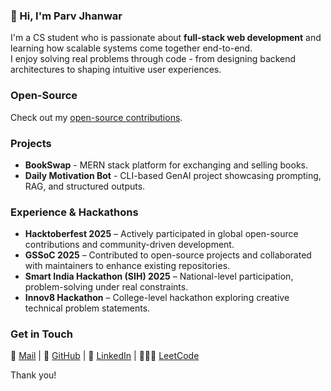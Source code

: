### 👋 Hi, I'm Parv Jhanwar

I'm a CS student who is passionate about **full-stack web development** and learning how scalable systems come together end-to-end.  
I enjoy solving real problems through code - from designing backend architectures to shaping intuitive user experiences.

### Open-Source
Check out my [open-source contributions](./OPEN_SOURCE.md).

### Projects
- **BookSwap** - MERN stack platform for exchanging and selling books.  
- **Daily Motivation Bot** - CLI-based GenAI project showcasing prompting, RAG, and structured outputs.  

### Experience & Hackathons  
- **Hacktoberfest 2025** – Actively participated in global open-source contributions and community-driven development.  
- **GSSoC 2025** – Contributed to open-source projects and collaborated with maintainers to enhance existing repositories.  
- **Smart India Hackathon (SIH) 2025** – National-level participation, problem-solving under real constraints.  
- **Innov8 Hackathon** – College-level hackathon exploring creative technical problem statements.  

###  Get in Touch
📧 [Mail](parvjhanwar@gmail.com)  | 🐙 [GitHub](https://github.com/prvcds)  | 💼 [LinkedIn](https://linkedin.com/in/parvjhanwar) | 🧑🏻‍💻 [LeetCode](https://leetcode.com/u/paaruuu/)

Thank you!
